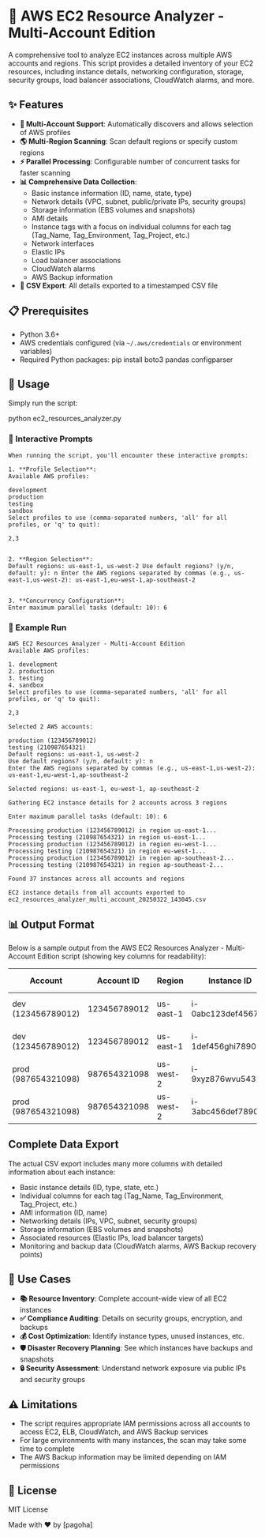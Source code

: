 # 🚀 AWS EC2 Resource Analyzer - Multi-Account Edition

A comprehensive tool to analyze EC2 instances across multiple AWS accounts and regions. This script provides a detailed inventory of your EC2 resources, including instance details, networking configuration, storage, security groups, load balancer associations, CloudWatch alarms, and more.

## ✨ Features

- **🔄 Multi-Account Support**: Automatically discovers and allows selection of AWS profiles
- **🌎 Multi-Region Scanning**: Scan default regions or specify custom regions
- **⚡ Parallel Processing**: Configurable number of concurrent tasks for faster scanning
- **📊 Comprehensive Data Collection**:
  - Basic instance information (ID, name, state, type)
  - Network details (VPC, subnet, public/private IPs, security groups)
  - Storage information (EBS volumes and snapshots)
  - AMI details
  - Instance tags with a focus on individual columns for each tag (Tag_Name, Tag_Environment, Tag_Project, etc.)
  - Network interfaces
  - Elastic IPs
  - Load balancer associations
  - CloudWatch alarms
  - AWS Backup information
- **📁 CSV Export**: All details exported to a timestamped CSV file

## 📋 Prerequisites

- Python 3.6+
- AWS credentials configured (via `~/.aws/credentials` or environment variables)
- Required Python packages:
pip install boto3 pandas configparser


## 🔧 Usage

Simply run the script:

python ec2_resources_analyzer.py


### 💬 Interactive Prompts
```
When running the script, you'll encounter these interactive prompts:

1. **Profile Selection**:
Available AWS profiles:

development
production
testing
sandbox
Select profiles to use (comma-separated numbers, 'all' for all profiles, or 'q' to quit):

2,3


2. **Region Selection**:
Default regions: us-east-1, us-west-2 Use default regions? (y/n, default: y): n Enter the AWS regions separated by commas (e.g., us-east-1,us-west-2): us-east-1,eu-west-1,ap-southeast-2


3. **Concurrency Configuration**:
Enter maximum parallel tasks (default: 10): 6
```

### 📝 Example Run
```
AWS EC2 Resources Analyzer - Multi-Account Edition
Available AWS profiles:

1. development
2. production
3. testing
4. sandbox
Select profiles to use (comma-separated numbers, 'all' for all profiles, or 'q' to quit):

2,3

Selected 2 AWS accounts:

production (123456789012)
testing (210987654321)
Default regions: us-east-1, us-west-2
Use default regions? (y/n, default: y): n
Enter the AWS regions separated by commas (e.g., us-east-1,us-west-2): us-east-1,eu-west-1,ap-southeast-2

Selected regions: us-east-1, eu-west-1, ap-southeast-2

Gathering EC2 instance details for 2 accounts across 3 regions

Enter maximum parallel tasks (default: 10): 6

Processing production (123456789012) in region us-east-1...
Processing testing (210987654321) in region us-east-1...
Processing production (123456789012) in region eu-west-1...
Processing testing (210987654321) in region eu-west-1...
Processing production (123456789012) in region ap-southeast-2...
Processing testing (210987654321) in region ap-southeast-2...

Found 37 instances across all accounts and regions

EC2 instance details from all accounts exported to ec2_resources_analyzer_multi_account_20250322_143045.csv
```

## 📊 Output Format

Below is a sample output from the AWS EC2 Resources Analyzer - Multi-Account Edition script (showing key columns for readability):

| Account | Account ID | Region | Instance ID | Name | State | Instance Type | Tag_Environment | Tag_Owner | Tag_Project |
|---------|------------|--------|------------|------|-------|---------------|----------------|-----------|------------|
| dev (123456789012) | 123456789012 | us-east-1 | i-0abc123def456789 | web-server-01 | running | t3.medium | production | devops-team | website |
| dev (123456789012) | 123456789012 | us-east-1 | i-1def456ghi789012 | db-server-01 | running | r5.large | production | db-team | database |
| prod (987654321098) | 987654321098 | us-west-2 | i-9xyz876wvu54321 | api-server-03 | stopped | c5.xlarge | staging | dev-team | api |
| prod (987654321098) | 987654321098 | us-west-2 | i-3abc456def789012 | cache-01 | running | r6g.xlarge | production | infra-team | cache |

## Complete Data Export

The actual CSV export includes many more columns with detailed information about each instance:

- Basic instance details (ID, type, state, etc.)
- Individual columns for each tag (Tag_Name, Tag_Environment, Tag_Project, etc.)
- AMI information (ID, name)
- Networking details (IPs, VPC, subnet, security groups)
- Storage information (EBS volumes and snapshots)
- Associated resources (Elastic IPs, load balancer targets)
- Monitoring and backup data (CloudWatch alarms, AWS Backup recovery points)

## 🎯 Use Cases

- **📚 Resource Inventory**: Complete account-wide view of all EC2 instances
- **✅ Compliance Auditing**: Details on security groups, encryption, and backups
- **💰 Cost Optimization**: Identify instance types, unused instances, etc.
- **🛡️ Disaster Recovery Planning**: See which instances have backups and snapshots
- **🔒 Security Assessment**: Understand network exposure via public IPs and security groups

## ⚠️ Limitations

- The script requires appropriate IAM permissions across all accounts to access EC2, ELB, CloudWatch, and AWS Backup services
- For large environments with many instances, the scan may take some time to complete
- The AWS Backup information may be limited depending on IAM permissions

## 📄 License

MIT License


Made with ❤️ by [pagoha]
